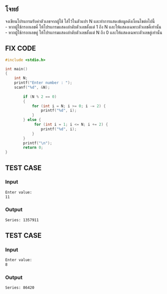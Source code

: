 ## โจทย์
จงเขียนโปรแกรมรับค่าตัวเลขจากผู้ใช้ ใส่ไว้ในตัวแปร N และทำการแสดงข้อมูลดังเงื่อนไขต่อไปนี้
<br />- หากผู้ใช้กรอกเลขคี่ ให้โปรแกรมแสดงลำดับตัวเลขตั้งแต่ 1 ถึง N และให้แสดงเฉพาะตัวเลขคี่เท่านั้น
<br />- หากผู้ใช้กรอกเลขคู่ ให้โปรแกรมแสดงลำดับตัวเลขตั้งแต่ N ถึง 0 และให้แสดงเฉพาะตัวเลขคู่เท่านั้น


## FIX CODE
```c
#include <stdio.h>

int main()
{
    int N;
    printf("Enter number : ");
    scanf("%d", &N);
    
        if (N % 2 == 0) 
        {
            for (int i = N; i >= 0; i -= 2) {
                printf("%d", i);
            }               
        } else {
             for (int i = 1; i <= N; i += 2) {
                printf("%d", i);
            }
        }
        printf("\n");
        return 0; 
}

```

## TEST CASE
### Input
```bash
Enter value:
11
```
### Output
```bash
Series: 1357911
```

## TEST CASE
### Input
```bash
Enter value:
8
```
### Output
```bash
Series: 86420
```


